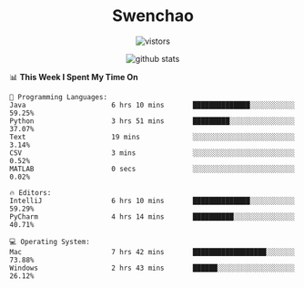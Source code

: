 <h1 align="center">Swenchao</h3>

<p align="center">
  <img src="https://visitor-badge.glitch.me/badge?page_id=Swenchao" alt="vistors" />
</p>

<p align="center">
  <img src="https://github-readme-stats.vercel.app/api?username=Swenchao&count_private=true&show_icons=true&theme=vue-dark&hide_title=true" alt="github stats" />
</p>

<!--START_SECTION:waka-->
📊 **This Week I Spent My Time On** 

```text
💬 Programming Languages: 
Java                     6 hrs 10 mins       ██████████████░░░░░░░░░░░   59.25% 
Python                   3 hrs 51 mins       █████████░░░░░░░░░░░░░░░░   37.07% 
Text                     19 mins             ░░░░░░░░░░░░░░░░░░░░░░░░░   3.14% 
CSV                      3 mins              ░░░░░░░░░░░░░░░░░░░░░░░░░   0.52% 
MATLAB                   0 secs              ░░░░░░░░░░░░░░░░░░░░░░░░░   0.02%

🔥 Editors: 
IntelliJ                 6 hrs 10 mins       ██████████████░░░░░░░░░░░   59.29% 
PyCharm                  4 hrs 14 mins       ██████████░░░░░░░░░░░░░░░   40.71%

💻 Operating System: 
Mac                      7 hrs 42 mins       ██████████████████░░░░░░░   73.88% 
Windows                  2 hrs 43 mins       ██████░░░░░░░░░░░░░░░░░░░   26.12%

```


<!--END_SECTION:waka-->
